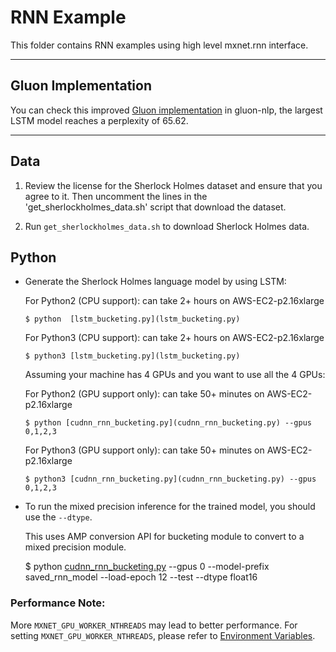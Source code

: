 <!--- Licensed to the Apache Software Foundation (ASF) under one -->
<!--- or more contributor license agreements.  See the NOTICE file -->
<!--- distributed with this work for additional information -->
<!--- regarding copyright ownership.  The ASF licenses this file -->
<!--- to you under the Apache License, Version 2.0 (the -->
<!--- "License"); you may not use this file except in compliance -->
<!--- with the License.  You may obtain a copy of the License at -->

<!---   http://www.apache.org/licenses/LICENSE-2.0 -->

<!--- Unless required by applicable law or agreed to in writing, -->
<!--- software distributed under the License is distributed on an -->
<!--- "AS IS" BASIS, WITHOUT WARRANTIES OR CONDITIONS OF ANY -->
<!--- KIND, either express or implied.  See the License for the -->
<!--- specific language governing permissions and limitations -->
<!--- under the License. -->

RNN Example
===========
This folder contains RNN examples using high level mxnet.rnn interface.

--------------

## Gluon Implementation

You can check this improved [Gluon implementation](http://gluon-nlp.mxnet.io/model_zoo/language_model/index.html#word-language-model) in gluon-nlp, the largest LSTM model reaches a perplexity of 65.62.

--------------


## Data
1) Review the license for the Sherlock Holmes dataset and ensure that you agree to it. Then uncomment the lines in the 'get_sherlockholmes_data.sh' script that download the dataset.

2) Run `get_sherlockholmes_data.sh` to download Sherlock Holmes data.

## Python

- Generate the Sherlock Holmes language model by using LSTM:

  For Python2 (CPU support): can take 2+ hours on AWS-EC2-p2.16xlarge

      $ python  [lstm_bucketing.py](lstm_bucketing.py) 

  For Python3 (CPU support): can take 2+ hours on AWS-EC2-p2.16xlarge

      $ python3 [lstm_bucketing.py](lstm_bucketing.py) 

  Assuming your machine has 4 GPUs and you want to use all the 4 GPUs:

  For Python2 (GPU support only): can take 50+ minutes on AWS-EC2-p2.16xlarge

      $ python [cudnn_rnn_bucketing.py](cudnn_rnn_bucketing.py) --gpus 0,1,2,3

  For Python3 (GPU support only): can take 50+ minutes on AWS-EC2-p2.16xlarge

      $ python3 [cudnn_rnn_bucketing.py](cudnn_rnn_bucketing.py) --gpus 0,1,2,3

- To run the mixed precision inference for the trained model, you should use the `--dtype`.

  This uses AMP conversion API for bucketing module to convert to a mixed precision module.

    $ python [cudnn_rnn_bucketing.py](cudnn_rnn_bucketing.py) --gpus 0 --model-prefix saved_rnn_model --load-epoch 12 --test --dtype float16


### Performance Note:

More ```MXNET_GPU_WORKER_NTHREADS``` may lead to better performance. For setting ```MXNET_GPU_WORKER_NTHREADS```, please refer to [Environment Variables](http://mxnet.incubator.apache.org/faq/env_var.html).

